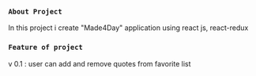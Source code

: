 ### `About Project`
In this project i create "Made4Day" application using react js, react-redux 

### `Feature of project`
v 0.1 : user can add and remove quotes from favorite list 